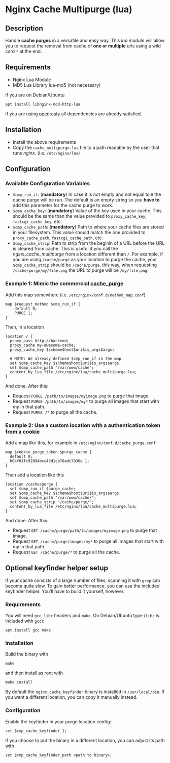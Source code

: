 # Nginx Cache Multipurge (lua)

## Description

Handle **cache purges** in a versatile and easy way. This *lua module* will allow you to request the removal from cache of **one or multiple** urls using a wild card `*` at the end.


## Requirements

 * Nginx Lua Module
 * MD5 Lua Library lua-md5 (not necessary)
 
 If you are on Debian/Ubuntu
 
 ```
 apt install libnginx-mod-http-lua
 ```
 
 If you are using [openresty](http://openresty.org) all dependencies are already satisfied.

## Installation
 
* Install the above requirements
* Copy the `cache_multipurge.lua` file to a path readable by the user that runs *nginx*. (i.e. `/etc/nginx/lua`)


## Configuration

### Available Configuration Variables

* `$cmp_run_if`: (**mandatory**) In case it is not empty and not equal to `0` the cache purge will be run. The default is an empty string so you **have to** add this parameter for the cache purge to work.
* `$cmp_cache_key`: (**mandatory**) Value of the key used in your cache. This should be the same than the value provided to `proxy_cache_key`, `fastcgi_cache_key`, etc.
* `$cmp_cache_path`: (**mandatory**) Path to where your cache files are stored in your filesystem. This value should match the one provided to `proxy_cache_path`, `fastcgi_cache_path`, etc.
* `$cmp_cache_strip`: Path to strip from the beginin of a URL before the URL is cleared from cache. This is useful if you call the *nginx_cache_multipurge* from a location different than `/`. For example, if you are using `/cache/purge` as your location to purge the cache, your `$cmp_cache_strip` should be `/cache/purge`, this way, when requesting `/cache/purge/my/file.png` the URL to purge will be `/my/file.png`.

### Example 1: Mimic the commercial [cache_purge](https://nginx.org/en/docs/http/ngx_http_proxy_module.html#proxy_cache_purge)

Add this map somewhere (i.e. `/etc/nginx/conf.d/method_map.conf`)

```
map $request_method $cmp_run_if {
    default 0;
    PURGE 1;
}
```

Then, in a location

```
location / {
  proxy_pass http://backend;
  proxy_cache my-awesome-cache;
  proxy_cache_key $scheme$host$uri$is_args$args;
  
  # NOTE: We already defined $cmp_run_if in the map
  set $cmp_cache_key $scheme$host$uri$is_args$args;
  set $cmp_cache_path "/var/www/cache";
  content_by_lua_file /etc/nginx/lua/cache_multipurge.lua;
}
```

And done. After this:

* Request `PURGE /path/to/images/myimage.png` to purge that image.
* Request `PURGE /path/to/images/my*` to purge all images that start with *my* in that path.
* Request `PURGE /*` to purge all the cache.

### Example 2: Use a custom location with a authentication token from a cookie

Add a map like this, for example in `/etc/nginx/conf.d/cache_purge.conf`

```
map $cookie_purge_token $purge_cache {
  default 0;
  b04f01fc92094bcc43d1cb78adc7836e 1;
}
```

Then add a location like this

```
location /cache/purge {
  set $cmp_run_if $purge_cache;
  set $cmp_cache_key $scheme$host$uri$is_args$args;
  set $cmp_cache_path "/var/www/cache/";
  set $cmp_cache_strip "/cache/purge/";
  content_by_lua_file /etc/nginx/lua/cache_multipurge.lua;
}
```

And done. After this:

* Request `GET /cache/purge/path/to/images/myimage.png` to purge that image.
* Request `GET /cache/purge/images/my*` to purge all images that start with *my* in that path.
* Request `GET /cache/purge/*` to purge all the cache.


## Optional keyfinder helper setup

If your cache consists of a large number of files, scanning it with `grep` can become quite slow. 
To gain better performance, you can use the included keyfinder helper. You’ll have to build it yourself, however.
### Requirements
You will need `gcc`, `libc` headers and `make`. On Debian/Ubuntu type (`libc` is included with `gcc`):
```
apt install gcc make
```
### Installation
Build the binary with 
```
make
```
and then install as root with 
```
make install
```
By default the `nginx_cache_keyfinder` binary is installed in `/usr/local/bin`. If you want a different location, you can copy it manually instead. 
### Configuration
Enable the keyfinder in your purge location config: 
```
set $cmp_cache_keyfinder 1;
```
If you choose to put the binary in a different location, you can adjust its path with
```
set $cmp_cache_keyfinder_path <path to binary>;
``` 
